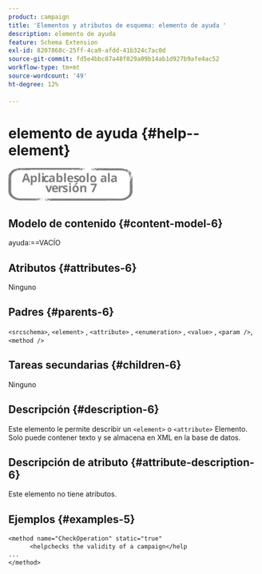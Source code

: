 ```yaml
---
product: campaign
title: 'Elementos y atributos de esquema: elemento de ayuda '
description: elemento de ayuda
feature: Schema Extension
exl-id: 8207868c-25ff-4ca9-afdd-41b324c7ac0d
source-git-commit: fd5e4bbc87a48f029a09b14ab1d927b9afe4ac52
workflow-type: tm+mt
source-wordcount: '49'
ht-degree: 12%

---
```


# elemento de ayuda {#help--element}

![](../../../assets/v7-only.svg)

## Modelo de contenido {#content-model-6}

ayuda:==VACÍO

## Atributos {#attributes-6}

Ninguno

## Padres {#parents-6}

`<srcschema>`, `<element>`   ,   `<attribute>`    ,    `<enumeration>`     ,     `<value>`      ,     `<param />`,      `<method />`

## Tareas secundarias {#children-6}

Ninguno

## Descripción {#description-6}

Este elemento le permite describir un `<element>` o `<attribute>`   Elemento. Solo puede contener texto y se almacena en XML en la base de datos.

## Descripción de atributo {#attribute-description-6}

Este elemento no tiene atributos.

## Ejemplos {#examples-5}

```
<method name="CheckOperation" static="true"
      <helpchecks the validity of a campaign</help
...
</method> 
```
